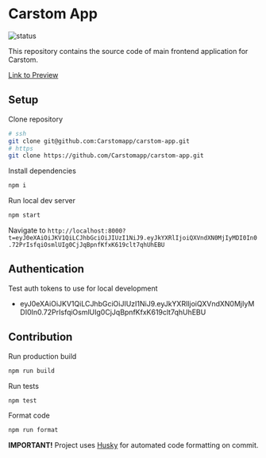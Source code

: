 # Carstom App

![status](https://github.com/Carstomapp/carstom-app/actions/workflows/gatsby.yml/badge.svg?branch=main)

This repository contains the source code of main frontend application for Carstom.

[Link to Preview](https://Carstomapp.github.io/carstom-app/)

## Setup

Clone repository

```bash
# ssh
git clone git@github.com:Carstomapp/carstom-app.git
# https
git clone https://github.com/Carstomapp/carstom-app.git
```

Install dependencies

```bash
npm i
```

Run local dev server

```bash
npm start
```

Navigate to `http://localhost:8000?t=eyJ0eXAiOiJKV1QiLCJhbGciOiJIUzI1NiJ9.eyJkYXRlIjoiQXVndXN0MjIyMDI0In0.72PrIsfqiOsmlUIg0CjJqBpnfKfxK619clt7qhUhEBU`

## Authentication

Test auth tokens to use for local development

- eyJ0eXAiOiJKV1QiLCJhbGciOiJIUzI1NiJ9.eyJkYXRlIjoiQXVndXN0MjIyMDI0In0.72PrIsfqiOsmlUIg0CjJqBpnfKfxK619clt7qhUhEBU

## Contribution

Run production build

```bash
npm run build
```

Run tests

```bash
npm test
```

Format code

```bash
npm run format
```

**IMPORTANT!** Project uses [Husky](https://github.com/typicode/husky) for automated code formatting on commit.
